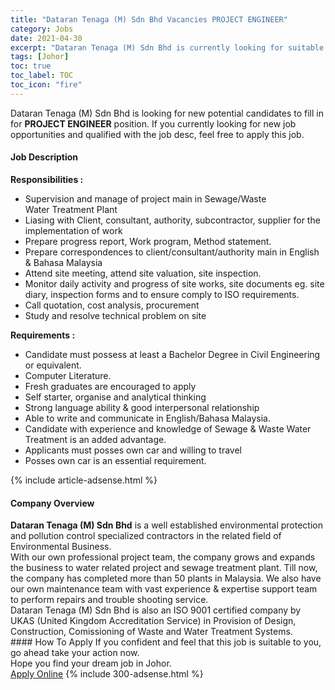 ```yaml
---
title: "Dataran Tenaga (M) Sdn Bhd Vacancies PROJECT ENGINEER" 
category: Jobs 
date: 2021-04-30 
excerpt: "Dataran Tenaga (M) Sdn Bhd is currently looking for suitable person to fill in the PROJECT ENGINEER which based in Johor" 
tags: [Johor] 
toc: true 
toc_label: TOC 
toc_icon: "fire" 
--- 
```


<p>Dataran Tenaga (M) Sdn Bhd is looking for new potential candidates to fill in for <b>PROJECT ENGINEER</b> position. If you currently looking for new job opportunities and qualified with the job desc, feel free to apply this job.
</p><div><div><h4>Job Description</h4></div><div><div><span><div><p><strong>Responsibilities :</strong></p><ul><li>Supervision and manage of project main in Sewage/Waste Water&#160;Treatment Plant</li><li>Liasing with Client, consultant, authority, subcontractor, supplier for the implementation of work</li><li>Prepare progress report, Work program, Method statement.</li><li>Prepare correspondences to client/consultant/authority main in English &amp; Bahasa Malaysia</li><li>Attend site meeting, attend site valuation, site inspection.</li><li>Monitor daily activity and progress of site works, site documents eg. site diary, inspection forms and to ensure comply&#160;to ISO requirements.</li><li>Call quotation, cost analysis, procurement</li><li>Study and resolve technical problem on site</li></ul><p><strong>Requirements :</strong></p><ul><li>Candidate must possess at least a Bachelor Degree in Civil Engineering or equivalent.</li><li>Computer Literature.</li><li>Fresh graduates are encouraged to apply</li><li>Self starter, organise and analytical thinking</li><li>Strong language ability &amp; good interpersonal relationship</li><li>Able to write and communicate in English/Bahasa Malaysia.</li><li>Candidate with experience and knowledge of Sewage &amp; Waste Water Treatment is an added advantage.</li><li>Applicants must posses own car and willing to travel</li><li>Posses own&#160;car is an essential requirement.</li></ul></div></span></div></div></div> 
{% include article-adsense.html %} 
<div><div><h4>Company Overview</h4></div><div><div><span><div><div><strong>Dataran Tenaga (M) Sdn Bhd</strong> is a well established environmental protection and pollution control specialized contractors in the related field of Environmental Business.</div>
<div>With our own professional project team, the company grows and expands the business to water related project and sewage treatment plant. Till now, the company has completed more than 50 plants in Malaysia. We also have our own maintenance team with vast experience &amp; expertise support team to perform repairs and trouble shooting service.</div>
<div>Dataran Tenaga (M) Sdn Bhd is also an ISO 9001 certified company by UKAS (United Kingdom Accreditation Service) in Provision of Design, Construction, Comissioning of Waste and Water Treatment Systems.</div></div></span></div></div></div> 
#### How To Apply 
If you confident and feel that this job is suitable to you, go ahead take your action now. <br/> 
Hope you find your dream job in Johor. <br/> 
<a href="https://www.jobstreet.com.my/en/job/project-engineer-4553185?jobId=jobstreet-my-job-4553185&" class="btn btn--info" target="_blank" rel="nofollow noopenner">Apply Online</a> 
{% include 300-adsense.html %} 